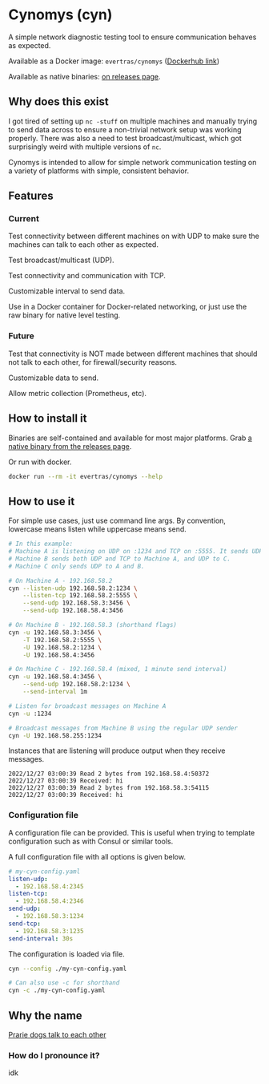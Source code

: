 # Cynomys (cyn)

A simple network diagnostic testing tool to ensure communication behaves as
expected.

Available as a Docker image: `evertras/cynomys` ([Dockerhub link](https://hub.docker.com/r/evertras/cynomys))

Available as native binaries: [on releases page](https://github.com/Evertras/cynomys/releases).

## Why does this exist

I got tired of setting up `nc -stuff` on multiple machines and manually trying
to send data across to ensure a non-trivial network setup was working properly.
There was also a need to test broadcast/multicast, which got surprisingly weird
with multiple versions of `nc`.

Cynomys is intended to allow for simple network communication testing on a
variety of platforms with simple, consistent behavior.

## Features

### Current

Test connectivity between different machines on with UDP to make sure
the machines can talk to each other as expected.

Test broadcast/multicast (UDP).

Test connectivity and communication with TCP.

Customizable interval to send data.

Use in a Docker container for Docker-related networking, or just use the raw
binary for native level testing.

### Future

Test that connectivity is NOT made between different machines that should not
talk to each other, for firewall/security reasons.

Customizable data to send.

Allow metric collection (Prometheus, etc).

## How to install it

Binaries are self-contained and available for most major platforms. Grab
[a native binary from the releases page](https://github.com/Evertras/cynomys/releases).

Or run with docker.

```bash
docker run --rm -it evertras/cynomys --help
```

## How to use it

For simple use cases, just use command line args. By convention, lowercase
means listen while uppercase means send.

```bash
# In this example:
# Machine A is listening on UDP on :1234 and TCP on :5555. It sends UDP to B and C.
# Machine B sends both UDP and TCP to Machine A, and UDP to C.
# Machine C only sends UDP to A and B.

# On Machine A - 192.168.58.2
cyn --listen-udp 192.168.58.2:1234 \
    --listen-tcp 192.168.58.2:5555 \
    --send-udp 192.168.58.3:3456 \
    --send-udp 192.168.58.4:3456

# On Machine B - 192.168.58.3 (shorthand flags)
cyn -u 192.168.58.3:3456 \
    -T 192.168.58.2:5555 \
    -U 192.168.58.2:1234 \
    -U 192.168.58.4:3456

# On Machine C - 192.168.58.4 (mixed, 1 minute send interval)
cyn -u 192.168.58.4:3456 \
    --send-udp 192.168.58.2:1234 \
    --send-interval 1m
```

```bash
# Listen for broadcast messages on Machine A
cyn -u :1234

# Broadcast messages from Machine B using the regular UDP sender
cyn -U 192.168.58.255:1234
```

Instances that are listening will produce output when they receive messages.

```
2022/12/27 03:00:39 Read 2 bytes from 192.168.58.4:50372
2022/12/27 03:00:39 Received: hi
2022/12/27 03:00:39 Read 2 bytes from 192.168.58.3:54115
2022/12/27 03:00:39 Received: hi
```

### Configuration file

A configuration file can be provided. This is useful when trying to template
configuration such as with Consul or similar tools.

A full configuration file with all options is given below.

```yaml
# my-cyn-config.yaml
listen-udp:
  - 192.168.58.4:2345
listen-tcp:
  - 192.168.58.4:2346
send-udp:
  - 192.168.58.3:1234
send-tcp:
  - 192.168.58.3:1235
send-interval: 30s
```

The configuration is loaded via file.

```bash
cyn --config ./my-cyn-config.yaml

# Can also use -c for shorthand
cyn -c ./my-cyn-config.yaml
```

## Why the name

[Prarie dogs talk to each other](https://en.wikipedia.org/wiki/Prairie_dog)

### How do I pronounce it?

idk

